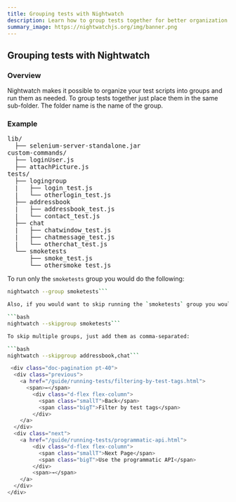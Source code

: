 ```yaml
---
title: Grouping tests with Nightwatch
description: Learn how to group tests together for better organization of the test suite.
summary_image: https://nightwatchjs.org/img/banner.png
---
```


## Grouping tests with Nightwatch

### Overview

Nightwatch makes it possible to organize your test scripts into groups and run them as needed. To group tests together just place them in the same sub-folder. The folder name is the name of the group.

### Example

<pre>
lib/
  ├── selenium-server-standalone.jar
custom-commands/
  ├── loginUser.js
  ├── attachPicture.js
tests/
  ├── logingroup
  |   ├── login_test.js
  |   └── otherlogin_test.js
  ├── addressbook
  |   ├── addressbook_test.js
  |   └── contact_test.js
  ├── chat
  |   ├── chatwindow_test.js
  |   ├── chatmessage_test.js
  |   └── otherchat_test.js
  └── smoketests
      ├── smoke_test.js
      └── othersmoke_test.js
</pre>

To run only the `smoketests` group you would do the following:

```bash
nightwatch --group smoketests```

Also, if you would want to skip running the `smoketests` group you would do the following:

```bash
nightwatch --skipgroup smoketests```

To skip multiple groups, just add them as comma-separated:

```bash
nightwatch --skipgroup addressbook,chat```

 <div class="doc-pagination pt-40">
  <div class="previous">
    <a href="/guide/running-tests/filtering-by-test-tags.html">
      <span>←</span>
        <div class="d-flex flex-column">
          <span class="smallT">Back</span>
          <span class="bigT">Filter by test tags</span>
        </div>
    </a>
  </div>
  <div class="next">
    <a href="/guide/running-tests/programmatic-api.html">
        <div class="d-flex flex-column">
          <span class="smallT">Next Page</span>
          <span class="bigT">Use the programmatic API</span>
        </div>
        <span>→</span>
    </a>
  </div>
</div>
